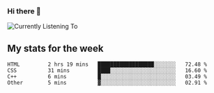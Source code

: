 ### Hi there 👋

![Currently Listening To](https://lastfm-recently-played.vercel.app/api?user=lynziee)

## My stats for the week
<!--START_SECTION:waka-->

```text
HTML         2 hrs 19 mins   ██████████████████░░░░░░░   72.48 %
CSS          31 mins         ████░░░░░░░░░░░░░░░░░░░░░   16.60 %
C++          6 mins          █░░░░░░░░░░░░░░░░░░░░░░░░   03.49 %
Other        5 mins          ▓░░░░░░░░░░░░░░░░░░░░░░░░   02.91 %
```

<!--END_SECTION:waka-->
